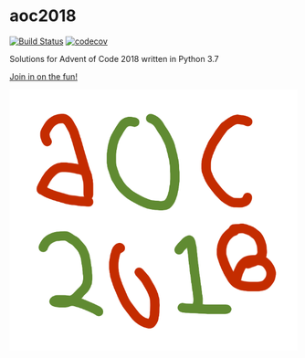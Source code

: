 # aoc2018

[![Build Status](https://travis-ci.org/KyleJShaver/aoc2018.svg?branch=master)](https://travis-ci.org/KyleJShaver/aoc2018)
[![codecov](https://codecov.io/gh/KyleJShaver/aoc2018/branch/master/graph/badge.svg)](https://codecov.io/gh/KyleJShaver/aoc2018)


Solutions for Advent of Code 2018 written in Python 3.7

[Join in on the fun!](https://adventofcode.com/2018)

![Wonderful A.O.C 2018 logo](hero_image.png)

